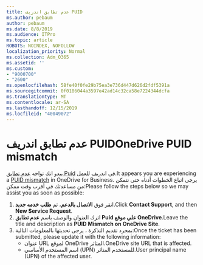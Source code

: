```yaml
---
title: عدم تطابق اندريف PUID
ms.author: pebaum
author: pebaum
ms.date: 8/8/2019
ms.audience: ITPro
ms.topic: article
ROBOTS: NOINDEX, NOFOLLOW
localization_priority: Normal
ms.collection: Adm_O365
ms.assetid: ''
ms.custom:
- "9000700"
- "2600"
ms.openlocfilehash: 58fe40f0fe29b75ea3e736d447d626d2fdf5391a
ms.sourcegitcommit: 0f0186044a3597e42ad14c32ca58e7224344dcfa
ms.translationtype: MT
ms.contentlocale: ar-SA
ms.lasthandoff: 12/15/2019
ms.locfileid: "40049072"
---
```

# <a name="onedrive-puid-mismatch"></a><span data-ttu-id="a4343-102">عدم تطابق اندريف PUID</span><span class="sxs-lookup"><span data-stu-id="a4343-102">OneDrive PUID mismatch</span></span>
<span data-ttu-id="a4343-103">يبدو انك تواجه [عدم تطابق Puid](https://docs.microsoft.com/sharepoint/support/administration/access-denied-or-need-permission-error-sharepoint-online-or-onedrive-for-business#when-accessing-a-onedrive-site) في اندريف للعمل.</span><span class="sxs-lookup"><span data-stu-id="a4343-103">It appears you are experiencing a [PUID mismatch](https://docs.microsoft.com/sharepoint/support/administration/access-denied-or-need-permission-error-sharepoint-online-or-onedrive-for-business#when-accessing-a-onedrive-site) in OneDrive for Business.</span></span> <span data-ttu-id="a4343-104">يرجى اتباع الخطوات أدناه حتى نتمكن من مساعدتك في أقرب وقت ممكن:</span><span class="sxs-lookup"><span data-stu-id="a4343-104">Please follow the steps below so we may assist you as soon as possible:</span></span>

1. <span data-ttu-id="a4343-105">انقر فوق **الاتصال بالدعم**، ثم **طلب خدمه جديد**.</span><span class="sxs-lookup"><span data-stu-id="a4343-105">Click **Contact Support**, and then **New Service Request**.</span></span>
2. <span data-ttu-id="a4343-106">اترك العنوان والوصف باسم **عدم تطابق Puid علي موقع OneDrive**.</span><span class="sxs-lookup"><span data-stu-id="a4343-106">Leave the title and description as **PUID Mismatch on OneDrive Site**.</span></span>
3. <span data-ttu-id="a4343-107">بمجرد تقديم التذكرة ، يرجى تحديثها بالمعلومات التالية:</span><span class="sxs-lookup"><span data-stu-id="a4343-107">Once the ticket has been submitted, please update it with the following information:</span></span>
    - <span data-ttu-id="a4343-108">عنوان URL لموقع OneDrive المتاثر.</span><span class="sxs-lookup"><span data-stu-id="a4343-108">OneDrive site URL that is affected.</span></span>
    - <span data-ttu-id="a4343-109">اسم المستخدم الأساسي (UPN) للمستخدم المتاثر.</span><span class="sxs-lookup"><span data-stu-id="a4343-109">User principal name (UPN) of the affected user.</span></span>



